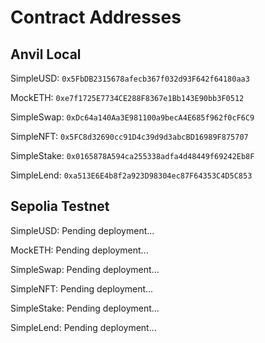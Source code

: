 # Contract Addresses

## Anvil Local

SimpleUSD: `0x5FbDB2315678afecb367f032d93F642f64180aa3`

MockETH: `0xe7f1725E7734CE288F8367e1Bb143E90bb3F0512`

SimpleSwap: `0xDc64a140Aa3E981100a9becA4E685f962f0cF6C9`

SimpleNFT: `0x5FC8d32690cc91D4c39d9d3abcBD16989F875707`

SimpleStake: `0x0165878A594ca255338adfa4d48449f69242Eb8F`

SimpleLend: `0xa513E6E4b8f2a923D98304ec87F64353C4D5C853`

## Sepolia Testnet

SimpleUSD: Pending deployment...

MockETH: Pending deployment...

SimpleSwap: Pending deployment...

SimpleNFT: Pending deployment...

SimpleStake: Pending deployment...

SimpleLend: Pending deployment...
